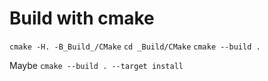 # Build with cmake
`cmake -H. -B_Build_/CMake`
`cd _Build/CMake`
`cmake --build .`

Maybe `cmake --build . --target install`
